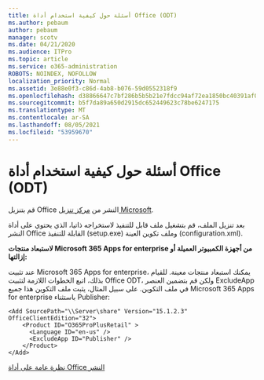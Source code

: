 ```yaml
---
title: أسئلة حول كيفية استخدام أداة Office (ODT)
ms.author: pebaum
author: pebaum
manager: scotv
ms.date: 04/21/2020
ms.audience: ITPro
ms.topic: article
ms.service: o365-administration
ROBOTS: NOINDEX, NOFOLLOW
localization_priority: Normal
ms.assetid: 3e88e0f3-c86d-4ab8-b076-59d0552318f9
ms.openlocfilehash: d38866647c7bf286b5b5b21e7fdcc94af72ea1850bc40391af077aa230b8b4fd
ms.sourcegitcommit: b5f7da89a650d2915dc652449623c78be6247175
ms.translationtype: MT
ms.contentlocale: ar-SA
ms.lasthandoff: 08/05/2021
ms.locfileid: "53959670"
---
```

# <a name="questions-about-how-to-use-the-office-deployment-tool-odt"></a>أسئلة حول كيفية استخدام أداة Office (ODT)

قم بتنزيل Office النشر من [مركز تنزيل Microsoft](https://go.microsoft.com/fwlink/p/?LinkID=626065).
  
بعد تنزيل الملف، قم بتشغيل ملف قابل للتنفيذ لاستخراجه ذاتيا، الذي يحتوي على أداة النشر Office القابلة للتنفيذ (setup.exe) وملف تكوين العينة (configuration.xml).
  
 **لاستبعاد منتجات Microsoft 365 Apps for enterprise من أجهزة الكمبيوتر العميلة أو إزالتها:**
  
عند تثبيت Microsoft 365 Apps for enterprise، يمكنك استبعاد منتجات معينة. للقيام بذلك، اتبع الخطوات اللازمة لتثبيت Office ODT، ولكن قم بتضمين العنصر ExcludeApp في ملف التكوين. على سبيل المثال، يثبت ملف التكوين هذا جميع Microsoft 365 Apps for enterprise باستثناء Publisher:
  
```
<Add SourcePath="\\Server\share" Version="15.1.2.3" OfficeClientEdition="32">
    <Product ID="O365ProPlusRetail" >
      <Language ID="en-us" />
      <ExcludeApp ID="Publisher" />
    </Product>
</Add>
```

[نظرة عامة على أداة Office النشر](https://docs.microsoft.com/deployoffice/overview-office-deployment-tool)
  

